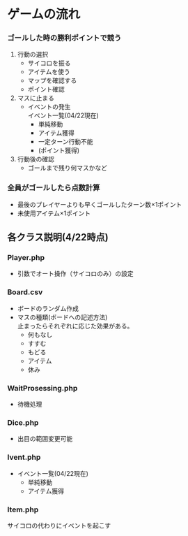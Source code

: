 # ゲームの流れ
### ゴールした時の勝利ポイントで競う
1. 行動の選択
   - サイコロを振る
   - アイテムを使う
   - マップを確認する
   - ポイント確認
2. マスに止まる
   - イベントの発生  
    イベント一覧(04/22現在)
     - 単純移動
     - アイテム獲得
     - 一定ターン行動不能
     - (ポイント獲得)
3. 行動後の確認
   - ゴールまで残り何マスかなど

### 全員がゴールしたら点数計算
- 最後のプレイヤーよりも早くゴールしたターン数×1ポイント
- 未使用アイテム×1ポイント


## 各クラス説明(4/22時点)

### Player.php
- 引数でオート操作（サイコロのみ）の設定


### Board.csv
- ボードのランダム作成
- マスの種類(ボードへの記述方法)  
  止まったらそれぞれに応じた効果がある。
  - 何もなし
  - すすむ
  - もどる
  - アイテム
  - 休み

### WaitProsessing.php
- 待機処理

### Dice.php
- 出目の範囲変更可能

### Ivent.php 
- イベント一覧(04/22現在)
  - 単純移動
  - アイテム獲得

### Item.php
サイコロの代わりにイベントを起こす